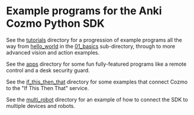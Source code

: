 # Example programs for the Anki Cozmo Python SDK

See the [tutorials](tutorials) directory for a progression of example programs
 all the way from [hello_world](tutorials/01_basics/01_hello_world.py) in the
  [01_basics](tutorials/01_basics) sub-directory, through to more advanced 
  vision and action examples.


See the [apps](apps) directory for some fun fully-featured programs like a 
remote control and a desk security guard.

See the [if_this_then_that](if_this_then_that) directory for some examples 
that connect Cozmo to the "If This Then That" service.

See the [multi_robot](multi_robot) directory for an example of how to connect 
the SDK to multiple devices and robots.


